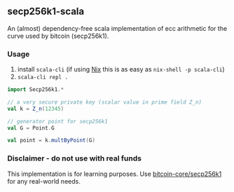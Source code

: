 ## secp256k1-scala

An (almost) dependency-free scala implementation of ecc arithmetic for the
curve used by bitcoin (secp256k1).

### Usage
1. install `scala-cli` (if using [Nix](https://nixos.org) this is as easy as `nix-shell -p scala-cli`)
2. `scala-cli repl .`

```scala
import Secp256k1.*

// a very secure private key (scalar value in prime field Z_n)
val k = Z_n(12345)

// generator point for secp256k1
val G = Point.G

val point = k.multByPoint(G)

```

### Disclaimer - do not use with real funds

This implementation is for learning purposes. 
Use [bitcoin-core/secp256k1](/bitcoin-core/secp256k1) for any real-world needs.